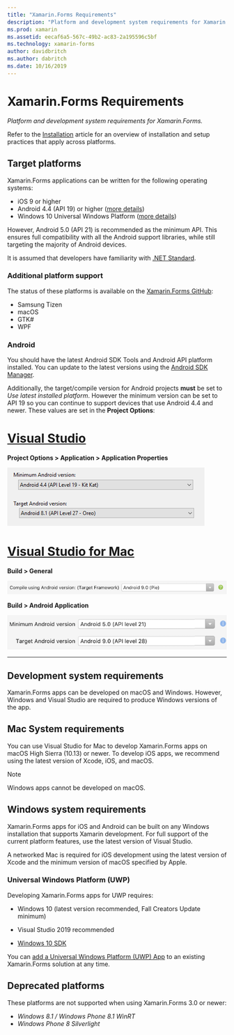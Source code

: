 ```yaml
---
title: "Xamarin.Forms Requirements"
description: "Platform and development system requirements for Xamarin.Forms."
ms.prod: xamarin
ms.assetid: eecaf6a5-567c-49b2-ac83-2a195596c5bf
ms.technology: xamarin-forms
author: davidbritch
ms.author: dabritch
ms.date: 10/16/2019
---
```

# Xamarin.Forms Requirements

_Platform and development system requirements for Xamarin.Forms._

Refer to the [Installation](installation/index.md) article for an overview of installation and setup practices that apply across platforms.

## Target platforms

Xamarin.Forms applications can be written for the following operating systems:

- iOS 9 or higher
- Android 4.4 (API 19) or higher ([more details](#android))
- Windows 10 Universal Windows Platform ([more details](#windows10))

However, Android 5.0 (API 21) is recommended as the minimum API. This ensures full compatibility with all the Android support libraries, while still targeting the majority of Android devices.

It is assumed that developers have familiarity with [.NET Standard](~/cross-platform/app-fundamentals/net-standard.md).

### Additional platform support

The status of these platforms is available on the [Xamarin.Forms GitHub](https://github.com/xamarin/Xamarin.Forms/wiki/Platform-Support):

- Samsung Tizen
- macOS
- GTK#
- WPF

### Android

You should have the latest Android SDK Tools and Android API platform installed. You can update to the latest versions using the [Android SDK Manager](~/android/get-started/installation/android-sdk.md).

Additionally, the target/compile version for Android projects **must** be set to *Use latest installed platform*. However the minimum version can be set to API 19 so you can continue to support devices that use Android 4.4 and newer. These values are set in the **Project Options**:

# [Visual Studio](#tab/windows)

**Project Options > Application > Application Properties**

![Android build options in Visual Studio](requirements-images/options-android-vs-sml.png)

# [Visual Studio for Mac](#tab/macos)

**Build > General**

![Select the latest target framework](requirements-images/options-general-sml.png)

**Build > Android Application**

![Select the minimum and target Android versions for your app](requirements-images/options-android-sml.png)

-----

## Development system requirements

Xamarin.Forms apps can be developed on macOS and Windows. However, Windows and Visual Studio are required to produce Windows versions of the app.

## Mac System requirements

You can use Visual Studio for Mac to develop Xamarin.Forms apps on macOS High Sierra (10.13) or newer. To develop iOS apps, we recommend using the latest version of Xcode, iOS, and macOS.

> [!NOTE]
> Windows apps cannot be developed on macOS.

## Windows system requirements

Xamarin.Forms apps for iOS and Android can be built on any Windows installation that supports Xamarin development. For full support of the current platform features, use the latest version of Visual Studio. 

A networked Mac is required for iOS development using the latest version of Xcode and the minimum version of macOS specified by Apple.

<a name="windows10" />

### Universal Windows Platform (UWP)

Developing Xamarin.Forms apps for UWP requires:

- Windows 10 (latest version recommended, Fall Creators Update minimum)

- Visual Studio 2019 recommended

- [Windows 10 SDK](https://dev.windows.com/downloads/windows-10-sdk)

You can [add a Universal Windows Platform (UWP) App](~/xamarin-forms/platform/windows/installation/index.md) to an existing
Xamarin.Forms solution at any time.

## Deprecated platforms

These platforms are not supported when using Xamarin.Forms 3.0 or newer:

- *Windows 8.1 / Windows Phone 8.1 WinRT*
- *Windows Phone 8 Silverlight*
